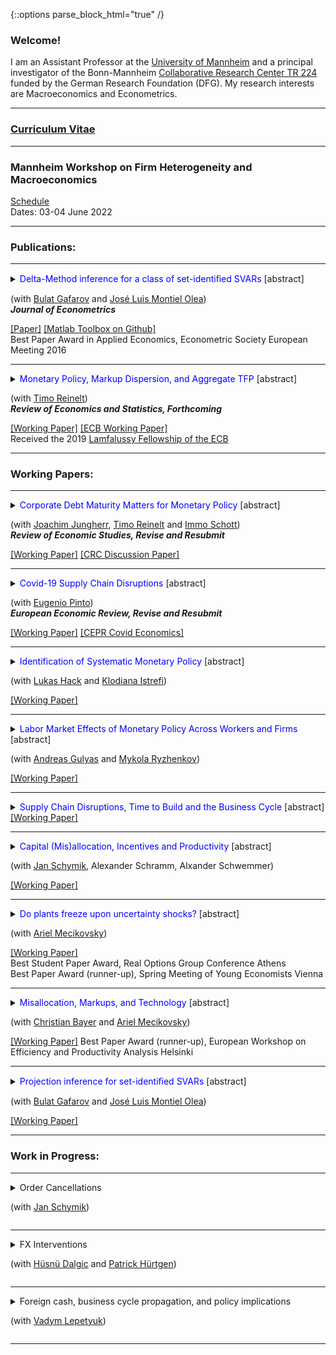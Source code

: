 {::options parse_block_html="true" /}


### Welcome!

I am an Assistant Professor at the <a href="https://www.vwl.uni-mannheim.de/en/" target="_blank">University of Mannheim</a> and a principal investigator of the Bonn-Mannheim <a href="https://www.crctr224.de/en/about/" target="_blank">Collaborative Research Center TR 224</a> funded by the German Research Foundation (DFG). My research interests are Macroeconomics and Econometrics.

----

### <a href="https://matthias-meier-econ.github.io/files/cv_matthias_meier.pdf" target="_blank">Curriculum Vitae</a> 

----

### Mannheim Workshop on Firm Heterogeneity and Macroeconomics

<font color="blue"> <a href="https://matthias-meier-econ.github.io/files/Program_June_2022.pdf" target="_blank">Schedule</a>  </font> <br />
Dates: 03-04 June 2022 


----

### Publications:

----

<details>
  <summary markdown="span"><font color="blue">Delta-Method inference for a class of set-identiﬁed SVARs </font> [abstract]
    
  (with <a href="https://gafarov.ucdavis.edu/index.html" target="_blank">Bulat Gafarov</a> and <a href="http://www.joseluismontielolea.com/" target="_blank">José Luis Montiel Olea</a>) <br />
    <b> <i>Journal of Econometrics </i> </b> </summary>
  
  | **Abstract**          |
  |:---------------------------|
  | We study vector autoregressions that impose equality and/or inequality restrictions to set-identify the dynamic responses to a single structural shock. We make three contributions. First, we present analgorithm to compute the largest and smallest value that an impulse-response coefficient can attain over its identified set. Second, we provide conditions under which these largest and smallest values are directionally differentiable functions of the model’s reduced-form parameters. Third, we propose a delta-method approach to conduct inference about the structural impulse-response coefficients. We use our results to assess the effects of the announcement of the Quantitative Easing program in August 2010. |
  
  </details>
  <a href="https://matthias-meier-econ.github.io/files/GMM_DeltaMethod.pdf" target="_blank"><u>[Paper]</u></a> <a href="https://github.com/gafarovb/setSVARtoolbox" target="_blank"><u>[Matlab Toolbox on Github]</u></a>  <br />
  Best Paper Award in Applied Economics, Econometric Society European Meeting 2016

----

<details>
  <summary markdown="span"><font color="blue">Monetary Policy, Markup Dispersion, and Aggregate TFP</font> [abstract]
    
  (with <a href="https://treinelt.github.io/" target="_blank">Timo Reinelt</a>)  <br />
  <b> <i>Review of Economics and Statistics, Forthcoming </i> </b>  </summary>
  
  | **Abstract**          |
  |:---------------------------|
  | Motivated by empirical evidence that monetary policy affects aggregate TFP, we study the role of markup dispersion for monetary transmission. Empirically, we show that the response of markup dispersion to monetary policy shocks can account for a significant fraction of the aggregate TFP response in the first two years after the shock. Analytically, we show that heterogeneous price rigidity can explain the response of markup dispersion if firms have a precautionary price setting motive, which is present in common New Keynesian environments. We provide empirical evidence on the relationship between markups and price rigidity in support of this explanation. Finally, we study the mechanism and its implications in a quantitative model. |
  
 </details>
 <a href="https://matthias-meier-econ.github.io/files/MeierReinelt_MarkupDispersion.pdf" target="_blank">[Working Paper]</a>  
 <a href="https://matthias-meier-econ.github.io/files/MeierReinelt2020_ECB.pdf" target="_blank">[ECB Working Paper] </a> 
 <br />
  Received the 2019 <a href="https://www.ecb.europa.eu/pub/economic-research/programmes/lamfalussy/html/index.en.html" target="_blank">Lamfalussy Fellowship of the ECB </a>  
                  
                  
  

 
----



### Working Papers:

----


<details>
  <summary markdown="span"><font color="blue">Corporate Debt Maturity Matters for Monetary Policy</font> [abstract]
    
  (with <a href="http://joachimjungherr.com/" target="_blank">Joachim Jungherr</a>, <a href="https://treinelt.github.io/" target="_blank">Timo Reinelt</a> and <a href="https://sites.google.com/site/immoschott/" target="_blank">Immo Schott</a>)  <br />
  <b> <i>Review of Economic Studies, Revise and Resubmit </i> </b> </summary>
  
  | **Abstract**          |
  |:---------------------------|
  | We provide novel empirical evidence that firms' investment is more responsive to monetary policy when a higher fraction of their debt matures. In a heterogeneous firm New Keynesian model with financial frictions and endogenous debt maturity, two channels explain this finding: (1.) Firms with more maturing debt have larger roll-over needs and are therefore more exposed to fluctuations in the real interest rate (roll-over risk). (2.) These firms also have higher default risk and therefore react more strongly to changes in the real burden of outstanding nominal debt (debt overhang). In comparison to existing models, we show that a model which accounts for the maturity of debt and its distribution across firms implies larger aggregate effects of monetary policy. |
  
 </details>
 <a href="https://matthias-meier-econ.github.io/files/Debt_Maturity.pdf" target="_blank">[Working Paper]</a> 
 <a href="https://matthias-meier-econ.github.io/files/Debt_Maturity_CRC.pdf" target="_blank">[CRC Discussion Paper] </a> 
 
 
----


<details>
  <summary markdown="span"><font color="blue">Covid-19 Supply Chain Disruptions</font> [abstract]
    
  (with <a href="https://www.federalreserve.gov/econres/eugenio-pinto.htm" target="_blank">Eugenio Pinto</a>)  <br />
  <b> <i>European Economic Review, Revise and Resubmit </i> </b> </summary>
  
  | **Abstract**          |
  |:---------------------------|
  | In the early phase of the COVID-19 crisis, China imposed widespread lockdowns to contain the virus. We study the spillovers from the lockdowns to the US economy. We find that sectors with a high exposure to intermediate goods imports from China experienced significantly larger declines in production, employment, imports, and exports. In addition, relative input and output prices increased in these sectors. At the peak of the recession in April 2020, output was 16% lower in sectors with a one standard deviation higher China exposure. The estimated effects on output, input, and inflation are short-lived and dissipate by summer 2020. |
  
 </details>
 <a href="https://matthias-meier-econ.github.io/files/MeierPinto_Disruptions.pdf" target="_blank">[Working Paper]</a> <a href="https://matthias-meier-econ.github.io/files/CovidEconomics48.pdf" target="_blank">[CEPR Covid Economics]</a>
 

----


<details>
  <summary markdown="span"><font color="blue">Identification of Systematic Monetary Policy</font> [abstract]
    
  (with <a href="https://lukas-hack.github.io/index.html" target="_blank">Lukas Hack</a> and <a href="https://sites.google.com/site/istrefiklodiana/" target="_blank">Klodiana Istrefi</a>)  </summary>
  
  | **Abstract**          |
  |:---------------------------|
  | We propose a novel identification design to estimate the causal effects of systematic monetary policy on the propagation of macroeconomic shocks. The design combines (i) a time-varying measure of systematic monetary policy based on the historical composition of hawks and doves in the Federal Open Market Committee (FOMC) with (ii) an instrument that leverages the mechanical FOMC rotation of voting rights. We apply our design to study the eff ects of government spending shocks. We find fiscal multipliers between two and three when the FOMC is dovish and below zero when it is hawkish. Narrative evidence from historical FOMC records corroborates our findings. |
  
 </details>
 <a href="https://matthias-meier-econ.github.io/files/HIM_SysMP.pdf" target="_blank">[Working Paper]</a> 
 

----


<details>
  <summary markdown="span"><font color="blue">Labor Market Effects of Monetary Policy Across Workers and Firms</font> [abstract]
    
  (with <a href="https://sites.google.com/site/andreasgulyas" target="_blank">Andreas Gulyas</a> and <a href="https://gess.uni-mannheim.de/doctoral-programs/economics-cdse/students/people/show/mykola-ryzhenkov.html" target="_blank">Mykola Ryzhenkov</a>)  </summary>
  
  | **Abstract**          |
  |:---------------------------|
  | This paper uses Austrian social security records to analyze the effects of ECB monetary policy on the labor market. Our focus is on the role of worker and firm wage-components, defined by an Abowd et al. (1999) wage regression. Our findings show that monetary tightening causes the largest employment losses for low-paid workers who are employed in high-paying firms before the tightening. Monetary tightening further causes a reallocation of workers to lower-paying firms. In particular low-paid workers who were originally employed by low-paying firms are prone to falling down the firm wage ladder. |
  
 </details>
 <a href="https://matthias-meier-econ.github.io/files/Labor_Market_Effects_of_MP_Shocks.pdf" target="_blank">[Working Paper]</a> 
 
----



<details>
  <summary markdown="span"><font color="blue">Supply Chain Disruptions, Time to Build and the Business Cycle</font> [abstract] </summary>
  
  | **Abstract**          |
  |:---------------------------|
  | We provide new evidence that (i) time to build is volatile and countercyclical, and that (ii) supply chain disruptions lengthen time to build. Motivated by these findings, we develop a general equilibrium model in which heterogeneous firms face non-convex adjustment costs and multi-period time to build. In the model, supply chain disruptions lengthen time to build. Calibrating the model to US micro data, we show that disruptions, which lengthen time to build by 1 month, depress GDP by 1% and aggregate TFP by 0.2%. Structural vector autoregressions corroborate the quantitative importance of supply chain disruptions. |
  
 </details>
 <a href="https://matthias-meier-econ.github.io/files/Meier_TimeToBuild.pdf" target="_blank">[Working Paper]</a>
 
----



<details>
  <summary markdown="span"><font color="blue">Capital (Mis)allocation, Incentives and Productivity</font> [abstract] 
  
  (with <a href="http://janschymik.de/" target="_blank">Jan Schymik</a>, Alexander Schramm, Alxander Schwemmer)</summary>
  
  | **Abstract**          |
  |:---------------------------|
  | This paper argues that distorted managerial incentives can be a cause for within-ﬁrm capital misallocation. We document empirically that managers experiencing reductions in long-term incentives reallocate ﬁrm investments towards less durable assets. To quantify this channel of within-ﬁrm misallocation for the US economy, we then develop a model of dynamic ﬁrm investments under agency frictions. In the model, capital misallocation within ﬁrms is caused by short-termist incentives due to a too strong focus on current cash ﬂows implied by equity-bonus contracts. Our results show that short-termist incentives cause substantial wedges in the rates of return across capital goods within ﬁrms, lowering average productivity. |
  
 </details>
 <a href="https://matthias-meier-econ.github.io/files/Managers_Investments.pdf" target="_blank">[Working Paper]</a>
 
----


<details>
  <summary markdown="span"><font color="blue">Do plants freeze upon uncertainty shocks?</font> [abstract]
  
  (with <a href="https://sites.google.com/site/amecikovsky/" target="_blank">Ariel Mecikovsky</a>)</summary>
  
  | **Abstract**          |
  |:---------------------------|
  | What explains the impact of uncertainty shocks on the economy? This paper uses highly disaggregated data on industry-level job flows to investigate the empirical relevance of various transmission channels of uncertainty shocks. The channels we consider are labor adjustment frictions, capital adjustment frictions, nominal ridigities, and financial frictions. For each channel, we derive testable implications regarding the response of job flows to uncertainty shocks. Empirically, uncertainty shocks lead to more job destruction and less job creation in more than 80% of all industries. The effect is significantly stronger in industries that face tighter financial constraints, which supports the financial frictions channel. In contrast, our evidence does not support the other three channels. |
  
 </details>
 <a href="https://matthias-meier-econ.github.io/files/MM_PlantsFreeze.pdf" target="_blank">[Working Paper]</a> <br />
 Best Student Paper Award, Real Options Group Conference Athens <br /> 
 Best Paper Award (runner-up), Spring Meeting of Young Economists Vienna
 
----


<details>
  <summary markdown="span"><font color="blue">Misallocation, Markups, and Technology</font> [abstract]
  
  (with <a href="https://www.wiwi.uni-bonn.de/bayer/" target="_blank">Christian Bayer</a> and <a href="https://sites.google.com/site/amecikovsky/" target="_blank">Ariel Mecikovsky</a>)</summary>
  
  | **Abstract**          |
  |:---------------------------|
  | Hsieh and Klenow(2009) shows that misallocation creates large aggregate TFP losses, explains international TFP differences, and can be quantified through factor productivity dispersions. Using micro data from Chile, Colombia, Indonesia, and Germany, we show a substantial correlation in factor productivities across factors and therefore propose to decompose dispersion in factor productivities in dispersion in technology and markup instead. Relative to Germany, misallocation is larger in the developing economies. TFP losses from misallocation are explained to 1/3 by larger technology and to 2/3 by larger markup dispersion. Finally, we discuss market outcomes as potential sources of markup and technology dispersion. |
  
 </details>
 <a href="https://matthias-meier-econ.github.io/files/BMM_Misallocation.pdf" target="_blank">[Working Paper]</a>  
 Best Paper Award (runner-up), European Workshop on Efficiency and Productivity Analysis Helsinki
 
----


<details>
  <summary markdown="span"><font color="blue">Projection inference for set-identiﬁed SVARs</font> [abstract]
  
  (with <a href="https://gafarov.ucdavis.edu/index.html" target="_blank">Bulat Gafarov</a> and <a href="http://www.joseluismontielolea.com/" target="_blank">José Luis Montiel Olea</a>)</summary>
  
  | **Abstract**          |
  |:---------------------------|
  | We study the properties of projection inference for set-identified Structural Vector Autoregressions. A nominal 1−α projection region collects the structural parameters that are compatible with a 1−α Wald ellipsoid for the model’s reduced-form parameters (autoregressive coefficients and the covariance matrix of residuals). We show that projection inference can be applied to a general class of stationary models, is computationally feasible, and - as the sample size grows large — it produces regions that have both frequentist coverage and robust Bayesian credibility of at least 1−α. A drawback of the projection approach is that both coverage and robust credibility may be strictly above their nominal level. Following the recent work of Kaido, Molinari, and Stoye (2016), we ‘calibrate’ the radius of the Wald ellipsoid to guarantee that — for a given posterior on the reduced-form parameters — the projection method produces a region with robust Bayesian credibility of exactly 1−α. We illustrate the main results of the paper using the demand/supply-model for the U.S. labor market in Baumeister and Hamilton(2015). |
  	
 </details>
 <a href="https://matthias-meier-econ.github.io/files/GMM_Projection.pdf" target="_blank">[Working Paper]</a>  
 
----


### Work in Progress:

 ----
  
 
<details>
  <summary markdown="span">Order Cancellations
  
  (with <a href="http://janschymik.de" target="_blank">Jan Schymik</a>)</summary>
  
 </details>
 
 ----
  
 
<details>
  <summary markdown="span">FX Interventions
  
  (with <a href="https://sites.google.com/view/husnucdalgic" target="_blank">Hüsnü Dalgic</a> and <a href="https://sites.google.com/site/patrickhuertgen" target="_blank">Patrick Hürtgen</a>)</summary>
  
 </details>
 
 ----
  
 
<details>
  <summary markdown="span">Foreign cash, business cycle propagation, and policy implications
  
  (with <a href="https://bank.gov.ua/en/researcher/39" target="_blank">Vadym Lepetyuk</a>)</summary>
  
 </details>
 
 ----
